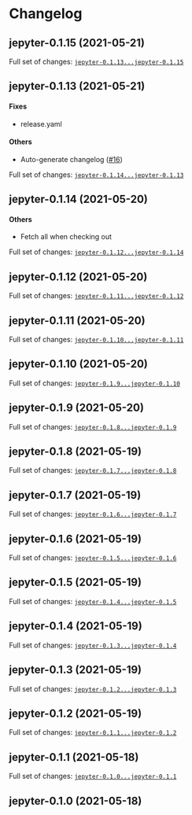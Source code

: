 # Changelog

## jepyter-0.1.15 (2021-05-21)


Full set of changes: [`jepyter-0.1.13...jepyter-0.1.15`](https://github.com/hanslovsky/jepyter/compare/jepyter-0.1.13...jepyter-0.1.15)

## jepyter-0.1.13 (2021-05-21)

#### Fixes

* release.yaml
#### Others

* Auto-generate changelog ([#16](https://github.com/hanslovsky/jepyter/issues/16))

Full set of changes: [`jepyter-0.1.14...jepyter-0.1.13`](https://github.com/hanslovsky/jepyter/compare/jepyter-0.1.14...jepyter-0.1.13)

## jepyter-0.1.14 (2021-05-20)

#### Others

* Fetch all when checking out

Full set of changes: [`jepyter-0.1.12...jepyter-0.1.14`](https://github.com/hanslovsky/jepyter/compare/jepyter-0.1.12...jepyter-0.1.14)

## jepyter-0.1.12 (2021-05-20)


Full set of changes: [`jepyter-0.1.11...jepyter-0.1.12`](https://github.com/hanslovsky/jepyter/compare/jepyter-0.1.11...jepyter-0.1.12)

## jepyter-0.1.11 (2021-05-20)


Full set of changes: [`jepyter-0.1.10...jepyter-0.1.11`](https://github.com/hanslovsky/jepyter/compare/jepyter-0.1.10...jepyter-0.1.11)

## jepyter-0.1.10 (2021-05-20)


Full set of changes: [`jepyter-0.1.9...jepyter-0.1.10`](https://github.com/hanslovsky/jepyter/compare/jepyter-0.1.9...jepyter-0.1.10)

## jepyter-0.1.9 (2021-05-20)


Full set of changes: [`jepyter-0.1.8...jepyter-0.1.9`](https://github.com/hanslovsky/jepyter/compare/jepyter-0.1.8...jepyter-0.1.9)

## jepyter-0.1.8 (2021-05-19)


Full set of changes: [`jepyter-0.1.7...jepyter-0.1.8`](https://github.com/hanslovsky/jepyter/compare/jepyter-0.1.7...jepyter-0.1.8)

## jepyter-0.1.7 (2021-05-19)


Full set of changes: [`jepyter-0.1.6...jepyter-0.1.7`](https://github.com/hanslovsky/jepyter/compare/jepyter-0.1.6...jepyter-0.1.7)

## jepyter-0.1.6 (2021-05-19)


Full set of changes: [`jepyter-0.1.5...jepyter-0.1.6`](https://github.com/hanslovsky/jepyter/compare/jepyter-0.1.5...jepyter-0.1.6)

## jepyter-0.1.5 (2021-05-19)


Full set of changes: [`jepyter-0.1.4...jepyter-0.1.5`](https://github.com/hanslovsky/jepyter/compare/jepyter-0.1.4...jepyter-0.1.5)

## jepyter-0.1.4 (2021-05-19)


Full set of changes: [`jepyter-0.1.3...jepyter-0.1.4`](https://github.com/hanslovsky/jepyter/compare/jepyter-0.1.3...jepyter-0.1.4)

## jepyter-0.1.3 (2021-05-19)


Full set of changes: [`jepyter-0.1.2...jepyter-0.1.3`](https://github.com/hanslovsky/jepyter/compare/jepyter-0.1.2...jepyter-0.1.3)

## jepyter-0.1.2 (2021-05-19)


Full set of changes: [`jepyter-0.1.1...jepyter-0.1.2`](https://github.com/hanslovsky/jepyter/compare/jepyter-0.1.1...jepyter-0.1.2)

## jepyter-0.1.1 (2021-05-18)


Full set of changes: [`jepyter-0.1.0...jepyter-0.1.1`](https://github.com/hanslovsky/jepyter/compare/jepyter-0.1.0...jepyter-0.1.1)

## jepyter-0.1.0 (2021-05-18)

